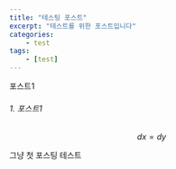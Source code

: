 ```yaml
---
title: "테스팅 포스트"
excerpt: "테스트를 위한 포스트입니다"
categories: 
    - test
tags:
    - [test]
---
```


포스트1
###### 1. 포스트1
$$dx = dy$$

그냥 첫 포스팅 테스트
